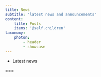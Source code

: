 ```yaml
---
title: News
subtitle: 'latest news and announcements'
content:
    title: Posts
    items: '@self.children'
taxonomy:
    photon:
        - header
        - showcase
---
```


- Latest news

===
